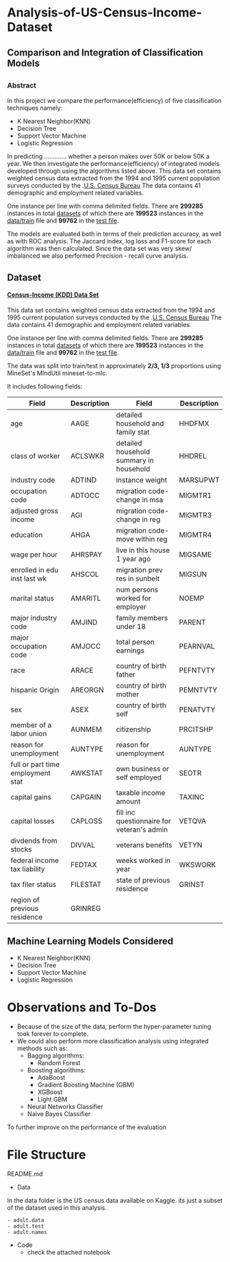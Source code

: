 # Analysis-of-US-Census-Income-Dataset
## Comparison and Integration of Classification Models
<h2 align="left"><font size="3">Abstract</font></h2>

In this project we compare the performance(efficiency) of five classification techniques namely:
- K Nearest Neighbor(KNN)
- Decision Tree
- Support Vector Machine
- Logistic Regression

In predicting .............
whether a person makes over 50K or below 50K a year. We then investigate the performance(efficiency) of integrated models developed through using the algorithms listed above. This data set contains weighted census data extracted from the 1994 and 1995 current population surveys conducted by the .[U.S. Census Bureau](http://www.census.gov/)
The data contains 41 demographic and employment related variables. 

One instance per line with comma delimited fields. There are **299285** instances in total [datasets](https://archive.ics.uci.edu/ml/machine-learning-databases/census-income-mld/census.tar.gz) of which there are **199523** instances in the [data/train](https://archive.ics.uci.edu/ml/machine-learning-databases/census-income-mld/census-income.data.gz) file and **99762** in the [test file](https://archive.ics.uci.edu/ml/machine-learning-databases/census-income-mld/census-income.test.gz). 

The models are evaluated both in terms of their prediction accuracy, as well as with ROC analysis. The Jaccard index, log loss and F1-score for each algorithm was then calculated. Since the data set was very skew/ imbalanced we also performed Precision - recall curve analysis.

## Dataset

#### [Census-Income (KDD) Data Set](https://archive.ics.uci.edu/ml/datasets/Census-Income+%28KDD%29)

This data set contains weighted census data extracted from the 1994 and 1995 current population surveys conducted by the .[U.S. Census Bureau](http://www.census.gov/)
The data contains 41 demographic and employment related variables. 

One instance per line with comma delimited fields. There are **299285** instances in total [datasets](https://archive.ics.uci.edu/ml/machine-learning-databases/census-income-mld/census.tar.gz) of which there are **199523** instances in the [data/train](https://archive.ics.uci.edu/ml/machine-learning-databases/census-income-mld/census-income.data.gz) file and **99762** in the [test file](https://archive.ics.uci.edu/ml/machine-learning-databases/census-income-mld/census-income.test.gz). 

The data was split into train/test in approximately **2/3, 1/3** proportions using MineSet's MIndUtil mineset-to-mlc. 

It includes following fields:

| Field                                      | Description | Field                                      | Description |
|--------------------------------------------|-------------|--------------------------------------------|-------------|
|age						                 | AAGE        |detailed household and family stat	        | HHDFMX      |
|class of worker					         | ACLSWKR     |detailed household summary in household     | HHDREL      |
|industry code					             | ADTIND      |instance weight					            | MARSUPWT    |
|occupation code					         | ADTOCC      |migration code-change in msa			    | MIGMTR1     |
|adjusted gross income				         | AGI         |migration code-change in reg			    | MIGMTR3     |
|education					                 | AHGA        |migration code-move within reg			    | MIGMTR4     |
|wage per hour					             | AHRSPAY     |live in this house 1 year ago			    | MIGSAME     |
|enrolled in edu inst last wk		         | AHSCOL      |migration prev res in sunbelt			    | MIGSUN      |
|marital status					             | AMARITL     |num persons worked for employer		        | NOEMP       |
|major industry code				         | AMJIND      |family members under 18				        | PARENT      |
|major occupation code				         | AMJOCC      |total person earnings				        | PEARNVAL    |
|race						                 | ARACE       |country of birth father				        | PEFNTVTY    |
|hispanic Origin					         | AREORGN     |country of birth mother				        | PEMNTVTY    |
|sex						                 | ASEX        |country of birth self				        | PENATVTY    |
|member of a labor union			         | AUNMEM      |citizenship					                | PRCITSHP    |
|reason for unemployment			         | AUNTYPE     |reason for unemployment			            | AUNTYPE     |
|full or part time employment stat	         | AWKSTAT     |own business or self employed			    | SEOTR       |
|capital gains					             | CAPGAIN     |taxable income amount				        | TAXINC      |
|capital losses					             | CAPLOSS     |fill inc questionnaire for veteran's admin  | VETQVA      |
|divdends from stocks				         | DIVVAL      |veterans benefits				            |VETYN        |
|federal income tax liability		         | FEDTAX      |weeks worked in year				        |WKSWORK      |
|tax filer status				             | FILESTAT    |state of previous residence		            | GRINST      |
|region of previous residence		         | GRINREG     |


## Machine Learning Models Considered

- K Nearest Neighbor(KNN)
- Decision Tree
- Support Vector Machine
- Logistic Regression


<h1> Observations and To-Dos </h1>

- Because of the size of the data, perform the hyper-parameter tuning took forever to complete.
- We could also perform more classification analysis using integrated methods such as: 
    - Bagging algorithms:
        - Random Forest
    - Boosting algorithms:
        - AdaBoost
        - Gradient Boosting Machine (GBM)
        - XGBoost
        - Light GBM
    - Neural Networks Classifier
    - Naive Bayes Classifier
    
To further improve on the performance of the evaluation

# File Structure
README.md
- Data

In the data folder is the US census data available on Kaggle. its just a subset of the dataset used in this analysis.

    - adult.data
    - adult.test
    - adult.names
- Code
    - check the attached notebook
